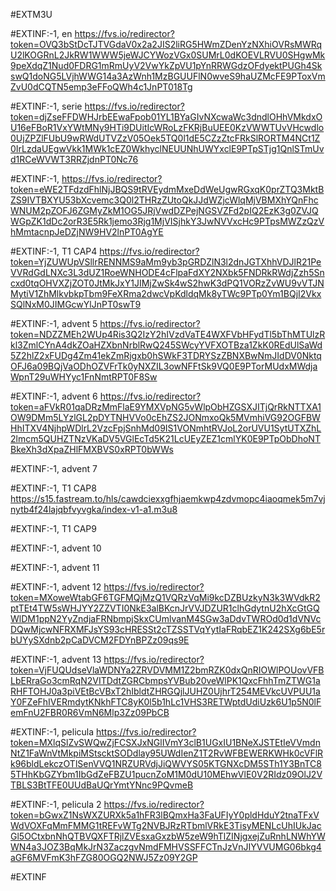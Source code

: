 #EXTM3U

#EXTINF:-1, en
https://fvs.io/redirector?token=OVQ3bStDcTJTVGdaV0x2a2JIS2liRG5HWmZDenYzNXhiOVRsMWRqU2lKOGRnL2JkRW1WWW5jeWJCYWozVGx0SUMrL0dKOEVLRVU0SHgwMk9peXdqZ1Nud0FDRG1mRmUyV2VwYkZpVU1pYnRRWGdzOFdyektPUGh4SkswQ1doNG5LVjhWWG14a3AzWnh1MzBGUUFlN0wveS9haUZMcFE9PToxVmZvU0dCQTN5emp3eFFoQWh4c1JnPT018Tg





#EXTINF:-1, serie
https://fvs.io/redirector?token=djZseFFDWHJrbEEwaFpob01YL1BYaGIvNXcwaWc3dndlOHhVMkdxOU16eFBoR1VxYWtMNy9HTi9DUitIcWRoLzFKRjBuUEE0KzVWWTUvVHcwdlo0UjZPZlFUbU9wRWdUTVZzV05Oek5TQ0l1dE5CZzZtcFRkSlRORTM4NCt1Z0IrLzdaUEgwVkk1MWk1cEZ0WkhyclNEUUNhUWYxclE9PTpSTjg1QnlSTmUvd1RCeWVWT3RRZjdnPT0Nc76

#EXTINF:-1, 
https://fvs.io/redirector?token=eWE2TFdzdFhlNjJBQS9tRVEydmMxeDdWeUgwRGxqK0prZTQ3MktBZS9IVTBXYU53bXcvemc3Q0l2THRzZUtoQkJJdWZjcWlqMjVBMXhYQnFhcWNUM2pZOFJ6ZGMyZkM1OG5JRjVwdDZPejNGSVZFd2pIQ2EzK3g0ZVJQWGpZK1dDc2orR3E5Rk1jemo3Rjg1MjVISjhkY3JwNVVxcHc9PTpsMWZzQzVhMmtacnpJeDZjNW9HV2lnPT0AgYE

#EXTINF:-1, T1 CAP4
https://fvs.io/redirector?token=YjZUWUpVSllrRENNMS9aMm9yb3pGRDZlN3l2dnJGTXhhVDJlR21PeVVRdGdLNXc3L3dUZ1RoeWNHODE4cFlpaFdXY2NXbk5FNDRkRWdjZzh5Sncxd0tqOHVXZjZOT0JtMkJxY1JIMjZwSk4wS2hwK3dPQ1VORzZvWU9vVTJNMytiV1ZhMlkvbkpTbm9FeXRma2dwcVpKdldqMk8yTWc9PTp0Ym1BQjI2VkxSQlNxM0JIMGcwYlJnPT0swT9


#EXTINF:-1, advent 5
https://fvs.io/redirector?token=NDZZMEh2WUp4Ris3Q2IzY2hIVzdVaTE4WXFVbHFydTl5bThMTUlzRkl3ZmlCYnA4dkZOaHZXbnNrblRwQ245SWcyYVFXOTBza1ZkK0REdUlSaWd5Z2hlZ2xFUDg4Zm41ekZmRjgxb0hSWkF3TDRYSzZBNXBwNmJIdDV0NktqOFJ6a09BQjVaODhOZVFrTk0yNXZIL3owNFFtSk9VQ0E9PTorMUdxMWdjaWpnT29uWHYyc1FnNmtRPT0F8Sw

#EXTINF:-1, advent 6
https://fvs.io/redirector?token=aFVkR01qaDRzMmFlaE9YMXVpNG5vWlpObHZGSXJITjQrRkNTTXA1OW9DMm5LYzlGL2pDYTNHVVo0cEhZS2JONmxoQk5MVmhiVG92OGFBWHhITXV4NjhpWDlrL2VzcFpjSnhMd09IS1VONmhtRVJoL2orUVU1SytUTXZhL2lmcm5QUHZTNzVKaDV5VGlEcTd5K21LcUEyZEZ1cmlYK0E9PTpObDhoNTBkeXh3dXpaZHlFMXBVS0xRPT0bWWs


#EXTINF:-1, advent 7



#EXTINF:-1, T1 CAP8
https://s15.fastream.to/hls/cawdciexxgfhjaemkwp4zdvmopc4iaoqmek5m7vjnytb4f24lajqbfvyvgka/index-v1-a1.m3u8


#EXTINF:-1, T1 CAP9



#EXTINF:-1, advent 10



#EXTINF:-1, advent 11



#EXTINF:-1, advent 12
https://fvs.io/redirector?token=MXoweWtabGF6TGFMQjMzQ1VQRzVqMi9kcDZBUzkyN3k3WVdkR2ptTEt4TW5sWHJYY2ZZVTI0NkE3alBKcnJrVVJDZUR1clhGdytnU2hXcGtGQWlDM1ppN2YyZndjaFRNbmpjSkxCUmlvanM4SGw3aDdvTWROd0d1dVNVcDQwMjcwNFRXMFJsYS93cHRESSt2cTZSSTVqYytIaFRqbEZ1K242SXg6bE5rbUYySXdnb2pCaDVCM2FDYnBPZz09qs9E

#EXTINF:-1, advent 13
https://fvs.io/redirector?token=VjFUQUdseVlaWDNYa2ZRVDVMM1Z2bmRZK0dxQnRIOWlPOUovVFBLbERraGo3cmRqN2VITDdtZGRCbmpsYVBub20veWlPK1QxcFhhTmZTWG1aRHFTOHJ0a3piVEtBcVBxT2hIbldtZHRGQjlJUHZ0UjhrT254MEVkcUVPUU1aY0FZeFhIVERmdytKNkhFTC8yK0l5b1hLc1VHS3RETWptdUdiUzk6U1p5N0lFemFnU2FBR0R6VmN6Mlp3Zz09PbCB


#EXTINF:-1, pelicula
https://fvs.io/redirector?token=MXlqSlZvSWQwZjFCSXJxNGlIVmY3clB1UGxIU1BNeXJSTEtIeVVmdnNtZ1FaWnVtMkpiMStscktSODdlay95UWdIenZ1T2RvWFBEWERKWHk0cVFlRk96bldLekczOTlSenVVQ1NRZURVdjJiQWVYS05KTGNXcDM5STh1Y3BnTC85THhKbGZYbm1IbGdZeFBZU1pucnZoM1M0dU10MEhwVlE0V2RIdz09OlJ2VTBLS3BtTFE0UUdBaUQrYmtYNnc9PQvmeB


#EXTINF:-1, pelicula 2
https://fvs.io/redirector?token=bGwxZ1NsWXZURXk5a1hFR3lBQmxHa3FaUFIyY0pldHduY2tnaTFxVWdVOXFqMmFMMG1tREFvWTg2NVBJRzRTbmlVRkE3TisyMENLcUhIUkJacGl5OCtxbnNhQTBVQXFTRjlZVEsxaGxzbW5zeW9hTlZINjgxejZuRnhLNWhYWWN4a3JOZ3BqMkJrN3ZaczgvNmdFMHVSSFFCTnJzVnJIYVVUMG06bkg4aGF6MVFmK3hFZG80OGQ2NWJ5Zz09Y2GP


#EXTINF





